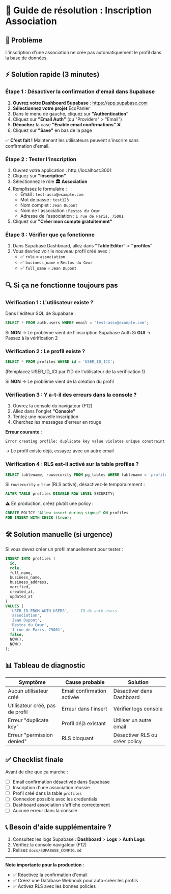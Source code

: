 # 🔧 Guide de résolution : Inscription Association

## 🎯 Problème

L'inscription d'une association ne crée pas automatiquement le profil dans la base de données.

## ⚡ Solution rapide (3 minutes)

### Étape 1 : Désactiver la confirmation d'email dans Supabase

1. **Ouvrez votre Dashboard Supabase** : https://app.supabase.com
2. **Sélectionnez votre projet** EcoPanier
3. Dans le menu de gauche, cliquez sur **"Authentication"**
4. Cliquez sur **"Email Auth"** (ou "Providers" > "Email")
5. **Décochez** la case **"Enable email confirmations"** ❌
6. Cliquez sur **"Save"** en bas de la page

✅ **C'est fait !** Maintenant les utilisateurs peuvent s'inscrire sans confirmation d'email.

### Étape 2 : Tester l'inscription

1. Ouvrez votre application : http://localhost:3001
2. Cliquez sur **"Inscription"**
3. Sélectionnez le rôle **🏛️ Association**
4. Remplissez le formulaire :
   - Email : `test-asso@example.com`
   - Mot de passe : `test123`
   - Nom complet : `Jean Dupont`
   - Nom de l'association : `Restos du Cœur`
   - Adresse de l'association : `1 rue de Paris, 75001`
5. Cliquez sur **"Créer mon compte gratuitement"**

### Étape 3 : Vérifier que ça fonctionne

1. Dans Supabase Dashboard, allez dans **"Table Editor"** > **"profiles"**
2. Vous devriez voir le nouveau profil créé avec :
   - ✅ `role` = `association`
   - ✅ `business_name` = `Restos du Cœur`
   - ✅ `full_name` = `Jean Dupont`

## 🔍 Si ça ne fonctionne toujours pas

### Vérification 1 : L'utilisateur existe ?

Dans l'éditeur SQL de Supabase :
```sql
SELECT * FROM auth.users WHERE email = 'test-asso@example.com';
```

Si **NON** → Le problème vient de l'inscription Supabase Auth
Si **OUI** → Passez à la vérification 2

### Vérification 2 : Le profil existe ?

```sql
SELECT * FROM profiles WHERE id = 'USER_ID_ICI';
```
(Remplacez USER_ID_ICI par l'ID de l'utilisateur de la vérification 1)

Si **NON** → Le problème vient de la création du profil

### Vérification 3 : Y a-t-il des erreurs dans la console ?

1. Ouvrez la console du navigateur (F12)
2. Allez dans l'onglet **"Console"**
3. Tentez une nouvelle inscription
4. Cherchez les messages d'erreur en rouge

**Erreur courante** :
```
Error creating profile: duplicate key value violates unique constraint
```
→ Le profil existe déjà, essayez avec un autre email

### Vérification 4 : RLS est-il activé sur la table profiles ?

```sql
SELECT tablename, rowsecurity FROM pg_tables WHERE tablename = 'profiles';
```

Si `rowsecurity` = `true` (RLS activé), désactivez-le temporairement :
```sql
ALTER TABLE profiles DISABLE ROW LEVEL SECURITY;
```

⚠️ En production, créez plutôt une policy :
```sql
CREATE POLICY "Allow insert during signup" ON profiles
FOR INSERT WITH CHECK (true);
```

## 🛠️ Solution manuelle (si urgence)

Si vous devez créer un profil manuellement pour tester :

```sql
INSERT INTO profiles (
  id,
  role,
  full_name,
  business_name,
  business_address,
  verified,
  created_at,
  updated_at
)
VALUES (
  'USER_ID_FROM_AUTH_USERS',  -- ID de auth.users
  'association',
  'Jean Dupont',
  'Restos du Cœur',
  '1 rue de Paris, 75001',
  false,
  NOW(),
  NOW()
);
```

## 📊 Tableau de diagnostic

| Symptôme | Cause probable | Solution |
|----------|---------------|----------|
| Aucun utilisateur créé | Email confirmation activée | Désactiver dans Dashboard |
| Utilisateur créé, pas de profil | Erreur dans l'insert | Vérifier logs console |
| Erreur "duplicate key" | Profil déjà existant | Utiliser un autre email |
| Erreur "permission denied" | RLS bloquant | Désactiver RLS ou créer policy |

## ✅ Checklist finale

Avant de dire que ça marche :

- [ ] Email confirmation désactivée dans Supabase
- [ ] Inscription d'une association réussie
- [ ] Profil créé dans la table `profiles`
- [ ] Connexion possible avec les credentials
- [ ] Dashboard association s'affiche correctement
- [ ] Aucune erreur dans la console

## 📞 Besoin d'aide supplémentaire ?

1. Consultez les logs Supabase : **Dashboard** > **Logs** > **Auth Logs**
2. Vérifiez la console navigateur (F12)
3. Relisez `docs/SUPABASE_CONFIG.md`

---

**Note importante pour la production** : 
- ✅ Réactivez la confirmation d'email
- ✅ Créez une Database Webhook pour auto-créer les profils
- ✅ Activez RLS avec les bonnes policies

